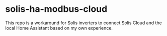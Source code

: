 # solis-ha-modbus-cloud
This repo is a workaround for Solis inverters to connect Solis Cloud and the local Home Assistant based on my own experience.
